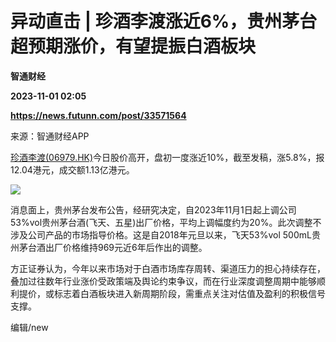 # 异动直击 | 珍酒李渡涨近6%，贵州茅台超预期涨价，有望提振白酒板块
**智通财经**

**2023-11-01 02:05**

**https://news.futunn.com/post/33571564**

来源：智通财经APP

[珍酒李渡(06979.HK)](https://www.futunn.com/quote/stock?m=hk&code=06979)今日股价高开，盘初一度涨近10%，截至发稿，涨5.8%，报12.04港元，成交额1.13亿港元。

![](https://postimg.futunn.com/16988034188224676940288.png)

消息面上，贵州茅台发布公告，经研究决定，自2023年11月1日起上调公司53%vol贵州茅台酒(飞天、五星)出厂价格，平均上调幅度约为20%。此次调整不涉及公司产品的市场指导价格。这是自2018年元旦以来，飞天53%vol 500mL贵州茅台酒出厂价格维持969元近6年后作出的调整。

方正证券认为，今年以来市场对于白酒市场库存周转、渠道压力的担心持续存在，叠加过往数年行业涨价受政策端及舆论约束争议，而在行业深度调整周期中能够顺利提价，或标志着白酒板块进入新周期阶段，需重点关注对估值及盈利的积极信号支撑。

编辑/new